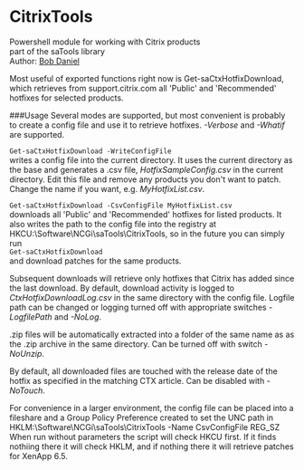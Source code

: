 CitrixTools
===========

Powershell module for working with Citrix products  
part of the saTools library  
Author: [Bob Daniel](http://www.linkedin.com/in/bobdaniel)  

Most useful of exported functions right now is Get-saCtxHotfixDownload, which retrieves from support.citrix.com all 'Public' and 'Recommended' hotfixes for selected products.

###Usage
Several modes are supported, but most convenient is probably to create a config file and use it to retrieve hotfixes. _-Verbose_ and _-Whatif_ are supported.   

`Get-saCtxHotfixDownload -WriteConfigFile`   
writes a config file into the current directory. It uses the current directory as the base and generates a .csv file, _HotfixSampleConfig.csv_ in the current directory. Edit this file and remove any products you don't want to patch. Change the name if you want, e.g. _MyHotfixList.csv_.

`Get-saCtxHotfixDownload -CsvConfigFile MyHotfixList.csv`  
downloads all 'Public' and 'Recommended' hotfixes for listed products. It also writes the path to the config file into the registry at HKCU:\Software\NCGi\saTools\CitrixTools, so in the future you can simply run  
`Get-saCtxHotfixDownload`  
and download patches for the same products.

Subsequent downloads will retrieve only hotfixes that Citrix has added since the last download. By default, download activity is logged to _CtxHotfixDownloadLog.csv_ in the same directory with the config file. Logfile path can be changed or logging turned off with appropriate switches _-LogfilePath_ and  _-NoLog_.

.zip files will be automatically extracted into a folder of the same name as as the .zip archive in the same directory. Can be turned off with switch _-NoUnzip_.

By default, all downloaded files are touched with the release date of the hotfix as specified in the matching CTX article.  Can be disabled with _-NoTouch_.

For convenience in a larger environment, the config file can be placed into a fileshare and a Group Policy Preference created to set the UNC path in  
HKLM:\Software\NCGi\saTools\CitrixTools -Name CsvConfigFile REG_SZ  
When run without parameters the script will check HKCU first. If it finds nothiing there it will check HKLM, and if nothing there it will retrieve patches for XenApp 6.5.

